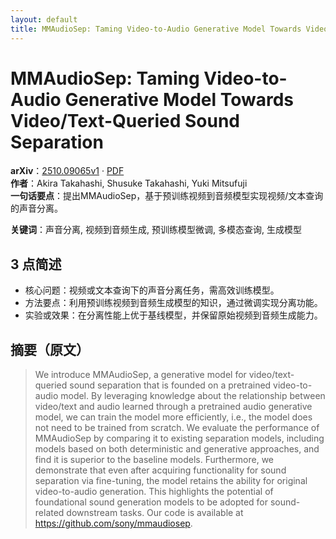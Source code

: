 ```yaml
---
layout: default
title: MMAudioSep: Taming Video-to-Audio Generative Model Towards Video/Text-Queried Sound Separation
---
```


# MMAudioSep: Taming Video-to-Audio Generative Model Towards Video/Text-Queried Sound Separation
**arXiv**：[2510.09065v1](https://arxiv.org/abs/2510.09065) · [PDF](https://arxiv.org/pdf/2510.09065.pdf)  
**作者**：Akira Takahashi, Shusuke Takahashi, Yuki Mitsufuji  
**一句话要点**：提出MMAudioSep，基于预训练视频到音频模型实现视频/文本查询的声音分离。

**关键词**：声音分离, 视频到音频生成, 预训练模型微调, 多模态查询, 生成模型

## 3 点简述
- 核心问题：视频或文本查询下的声音分离任务，需高效训练模型。
- 方法要点：利用预训练视频到音频生成模型的知识，通过微调实现分离功能。
- 实验或效果：在分离性能上优于基线模型，并保留原始视频到音频生成能力。

## 摘要（原文）

> We introduce MMAudioSep, a generative model for video/text-queried sound
> separation that is founded on a pretrained video-to-audio model. By leveraging
> knowledge about the relationship between video/text and audio learned through a
> pretrained audio generative model, we can train the model more efficiently,
> i.e., the model does not need to be trained from scratch. We evaluate the
> performance of MMAudioSep by comparing it to existing separation models,
> including models based on both deterministic and generative approaches, and
> find it is superior to the baseline models. Furthermore, we demonstrate that
> even after acquiring functionality for sound separation via fine-tuning, the
> model retains the ability for original video-to-audio generation. This
> highlights the potential of foundational sound generation models to be adopted
> for sound-related downstream tasks. Our code is available at
> https://github.com/sony/mmaudiosep.

